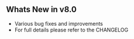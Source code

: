 Whats New in v8.0
--------------------------
- Various bug fixes and improvements
- For full details please refer to the CHANGELOG
